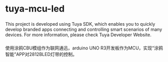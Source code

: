 # tuya-mcu-led
###
 This project is developed using Tuya SDK, which enables you to quickly develop
branded apps connecting and controlling smart scenarios of many devices.
For more information, please check Tuya Developer Website.

###
使用涂鸦CBU模组作为联网通迅，arduino UNO R3开发板作为MCU，实现“涂鸦智能”APP对2812BLED灯带的控制。

